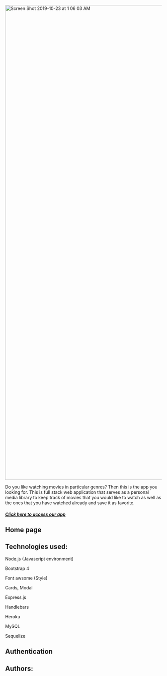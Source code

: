<img width="1526" alt="Screen Shot 2019-10-23 at 1 06 03 AM" src="https://user-images.githubusercontent.com/52087686/67363598-56359480-f533-11e9-8b2e-cff996a43e9b.png">


  Do you like watching movies in particular genres? Then this is the app you looking for. This is full stack web application that serves as a personal media library to keep track of movies that you would like to watch as well as the ones that you have watched already and save it as favorite.

##### [Click here to access our app](https://www.google.com)

## Home page

## Technologies used:

Node.js (Javascript environment)

Bootstrap 4 

Font awsome (Style)

Cards, Modal

Express.js 

Handlebars 

Heroku 

MySQL

Sequelize 

## Authentication 

## Authors:
